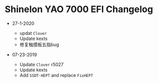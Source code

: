 # Shinelon YAO 7000 EFI Changelog

* 27-1-2020
    * updat `Clover`
    * Update kexts
    * 修复触摸板五指bug

* 07-23-2019
  * Update `Clover` r5027
  * Update kexts
  * Add `SSDT-HEPT` and replace  `FixHEPT`
